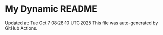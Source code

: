# My Dynamic README
Updated at: Tue Oct  7 08:28:10 UTC 2025
This file was auto-generated by GitHub Actions.
